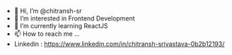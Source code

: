- 👋 Hi, I’m @chitransh-sr
- 👀 I’m interested in  Frontend Development
- 🌱 I’m currently learning ReactJS
- 📫 How to reach me ...
- Linkedin : https://www.linkedin.com/in/chitransh-srivastava-0b2b12193/

